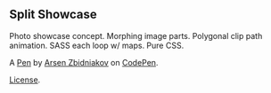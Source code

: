 Split Showcase
--------------
Photo showcase concept. Morphing image parts. Polygonal clip path animation. SASS each loop w/ maps. Pure CSS.

A [Pen](https://codepen.io/ARS/pen/JogjRq) by [Arsen Zbidniakov](http://codepen.io/ARS) on [CodePen](http://codepen.io/).

[License](https://codepen.io/ARS/pen/JogjRq/license).